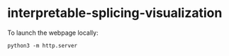 # interpretable-splicing-visualization

To launch the webpage locally:
```
python3 -m http.server
```